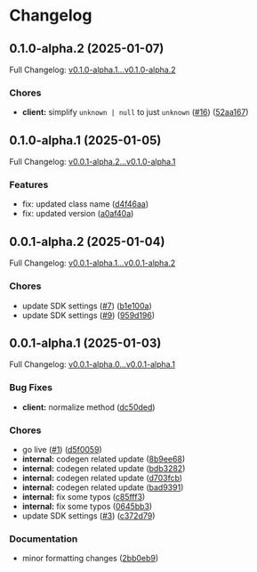 # Changelog

## 0.1.0-alpha.2 (2025-01-07)

Full Changelog: [v0.1.0-alpha.1...v0.1.0-alpha.2](https://github.com/vlm-run/vlmrun-node-sdk/compare/v0.1.0-alpha.1...v0.1.0-alpha.2)

### Chores

* **client:** simplify `unknown | null` to just `unknown` ([#16](https://github.com/vlm-run/vlmrun-node-sdk/issues/16)) ([52aa167](https://github.com/vlm-run/vlmrun-node-sdk/commit/52aa16767d5e3343cf3e34994dc95fc2fe580c76))

## 0.1.0-alpha.1 (2025-01-05)

Full Changelog: [v0.0.1-alpha.2...v0.1.0-alpha.1](https://github.com/vlm-run/vlmrun-node-sdk/compare/v0.0.1-alpha.2...v0.1.0-alpha.1)

### Features

* fix: updated class name ([d4f46aa](https://github.com/vlm-run/vlmrun-node-sdk/commit/d4f46aab78c38e816a24db9886a4341c388d1a13))
* fix: updated version ([a0af40a](https://github.com/vlm-run/vlmrun-node-sdk/commit/a0af40a705b34f19527e1400ddd7b75d002fe071))

## 0.0.1-alpha.2 (2025-01-04)

Full Changelog: [v0.0.1-alpha.1...v0.0.1-alpha.2](https://github.com/vlm-run/vlmrun-node-sdk/compare/v0.0.1-alpha.1...v0.0.1-alpha.2)

### Chores

* update SDK settings ([#7](https://github.com/vlm-run/vlmrun-node-sdk/issues/7)) ([b1e100a](https://github.com/vlm-run/vlmrun-node-sdk/commit/b1e100a83ed4a281b9c3dcd30d0786eea10f88c4))
* update SDK settings ([#9](https://github.com/vlm-run/vlmrun-node-sdk/issues/9)) ([959d196](https://github.com/vlm-run/vlmrun-node-sdk/commit/959d196b34d968d96ead6d6ab6598818ad47b309))

## 0.0.1-alpha.1 (2025-01-03)

Full Changelog: [v0.0.1-alpha.0...v0.0.1-alpha.1](https://github.com/vlm-run/vlmrun-node-sdk/compare/v0.0.1-alpha.0...v0.0.1-alpha.1)

### Bug Fixes

* **client:** normalize method ([dc50ded](https://github.com/vlm-run/vlmrun-node-sdk/commit/dc50ded48581ee1e305910ee07b42553413d2496))


### Chores

* go live ([#1](https://github.com/vlm-run/vlmrun-node-sdk/issues/1)) ([d5f0059](https://github.com/vlm-run/vlmrun-node-sdk/commit/d5f00599abd7f8d9b24ddfa051d41444c1c14b2d))
* **internal:** codegen related update ([8b9ee68](https://github.com/vlm-run/vlmrun-node-sdk/commit/8b9ee68f662919cfc9e91e74218772867216e5dd))
* **internal:** codegen related update ([bdb3282](https://github.com/vlm-run/vlmrun-node-sdk/commit/bdb32827625b6e05961021d2df148454b5111613))
* **internal:** codegen related update ([d703fcb](https://github.com/vlm-run/vlmrun-node-sdk/commit/d703fcbb0d5e4f46c74cbe9b06acce90e8f29b83))
* **internal:** codegen related update ([bad9391](https://github.com/vlm-run/vlmrun-node-sdk/commit/bad93911df586d77a07c39975ea4cc8c234e5888))
* **internal:** fix some typos ([c85fff3](https://github.com/vlm-run/vlmrun-node-sdk/commit/c85fff3f218e51eeaf3b9b619806a11372f1495b))
* **internal:** fix some typos ([0645bb3](https://github.com/vlm-run/vlmrun-node-sdk/commit/0645bb3aa580503a158af8efd99f8113ab15b242))
* update SDK settings ([#3](https://github.com/vlm-run/vlmrun-node-sdk/issues/3)) ([c372d79](https://github.com/vlm-run/vlmrun-node-sdk/commit/c372d79e19803ef3f414aaf384251e23fda841f9))


### Documentation

* minor formatting changes ([2bb0eb9](https://github.com/vlm-run/vlmrun-node-sdk/commit/2bb0eb940e4a87be9284d086445470c9497ad254))
